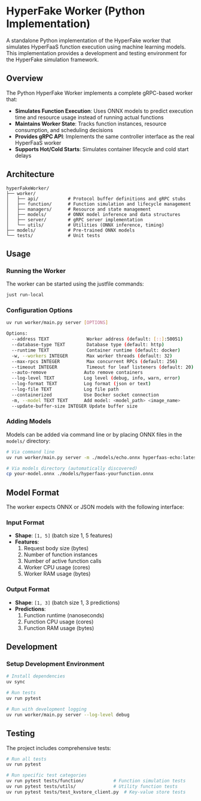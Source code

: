 # HyperFake Worker (Python Implementation)

A standalone Python implementation of the HyperFake worker that simulates HyperFaaS function execution using machine learning models. This implementation provides a development and testing environment for the HyperFake simulation framework.

## Overview

The Python HyperFake Worker implements a complete gRPC-based worker that:

- **Simulates Function Execution**: Uses ONNX models to predict execution time and resource usage instead of running actual functions
- **Maintains Worker State**: Tracks function instances, resource consumption, and scheduling decisions
- **Provides gRPC API**: Implements the same controller interface as the real HyperFaaS worker
- **Supports Hot/Cold Starts**: Simulates container lifecycle and cold start delays

## Architecture

```
hyperFakeWorker/
├── worker/
│   ├── api/           # Protocol buffer definitions and gRPC stubs
│   ├── function/      # Function simulation and lifecycle management
│   ├── managers/      # Resource and state management
│   ├── models/        # ONNX model inference and data structures
│   ├── server/        # gRPC server implementation
│   └── utils/         # Utilities (ONNX inference, timing)
├── models/            # Pre-trained ONNX models
└── tests/             # Unit tests
```

## Usage

### Running the Worker

The worker can be started using the justfile commands:

```bash
just run-local
```

### Configuration Options

```bash
uv run worker/main.py server [OPTIONS]

Options:
  --address TEXT              Worker address (default: [::]:50051)
  --database-type TEXT        Database type (default: http)
  --runtime TEXT              Container runtime (default: docker)
  -w, --workers INTEGER       Max worker threads (default: 32)
  --max-rpcs INTEGER          Max concurrent RPCs (default: 256)
  --timeout INTEGER           Timeout for leaf listeners (default: 20)
  --auto-remove              Auto remove containers
  --log-level TEXT           Log level (debug, info, warn, error)
  --log-format TEXT          Log format (json or text)
  --log-file TEXT            Log file path
  --containerized            Use Docker socket connection
  -m, --model TEXT TEXT      Add model: <model_path> <image_name>
  --update-buffer-size INTEGER Update buffer size
```

### Adding Models

Models can be added via command line or by placing ONNX files in the `models/` directory:

```bash
# Via command line
uv run worker/main.py server -m ./models/echo.onnx hyperfaas-echo:latest

# Via models directory (automatically discovered)
cp your-model.onnx ./models/hyperfaas-yourfunction.onnx
```

## Model Format

The worker expects ONNX or JSON models with the following interface:

### Input Format
- **Shape**: `[1, 5]` (batch size 1, 5 features)
- **Features**:
  1. Request body size (bytes)
  2. Number of function instances
  3. Number of active function calls
  4. Worker CPU usage (cores)
  5. Worker RAM usage (bytes)

### Output Format
- **Shape**: `[1, 3]` (batch size 1, 3 predictions)
- **Predictions**:
  1. Function runtime (nanoseconds)
  2. Function CPU usage (cores)
  3. Function RAM usage (bytes)

## Development

### Setup Development Environment

```bash
# Install dependencies
uv sync

# Run tests
uv run pytest

# Run with development logging
uv run worker/main.py server --log-level debug
```

## Testing

The project includes comprehensive tests:

```bash
# Run all tests
uv run pytest

# Run specific test categories
uv run pytest tests/function/           # Function simulation tests
uv run pytest tests/utils/              # Utility function tests
uv run pytest tests/test_kvstore_client.py  # Key-value store tests
```


